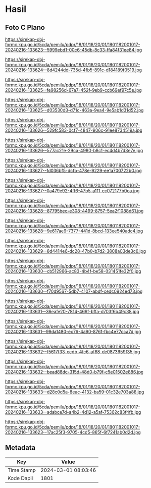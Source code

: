 # Hasil

## Foto C Plano

https://sirekap-obj-formc.kpu.go.id/5cda/pemilu/pdpr/18/01/18/20/01/1801182001017-20240216-133623--5999ebd1-00c6-45db-8c33-ffa84f31ee84.jpg

https://sirekap-obj-formc.kpu.go.id/5cda/pemilu/pdpr/18/01/18/20/01/1801182001017-20240216-133624--8d4244dd-735d-4fb5-891c-d184189f0519.jpg

https://sirekap-obj-formc.kpu.go.id/5cda/pemilu/pdpr/18/01/18/20/01/1801182001017-20240216-133625--fe98256d-67a7-452f-9eb9-ccb69ef97c5e.jpg

https://sirekap-obj-formc.kpu.go.id/5cda/pemilu/pdpr/18/01/18/20/01/1801182001017-20240216-133625--d03530d3-d71c-463a-9ea4-9e5ab1d31d52.jpg

https://sirekap-obj-formc.kpu.go.id/5cda/pemilu/pdpr/18/01/18/20/01/1801182001017-20240216-133626--529fc583-0cf7-4847-906c-91ee8734519a.jpg

https://sirekap-obj-formc.kpu.go.id/5cda/pemilu/pdpr/18/01/18/20/01/1801182001017-20240216-133626--577ac21e-29ca-4980-b8c1-ec4d4b7d3e7e.jpg

https://sirekap-obj-formc.kpu.go.id/5cda/pemilu/pdpr/18/01/18/20/01/1801182001017-20240216-133627--fd036bf5-dcfb-478e-9229-ee1a700722b0.jpg

https://sirekap-obj-formc.kpu.go.id/5cda/pemilu/pdpr/18/01/18/20/01/1801182001017-20240216-133627--0a479e92-4ff6-47b5-a111-ec072177b0ca.jpg

https://sirekap-obj-formc.kpu.go.id/5cda/pemilu/pdpr/18/01/18/20/01/1801182001017-20240216-133628--87795bec-e308-4499-8757-5ea2f1088d61.jpg

https://sirekap-obj-formc.kpu.go.id/5cda/pemilu/pdpr/18/01/18/20/01/1801182001017-20240216-133628--9e617ae9-7377-441d-8bcd-133ee540adc4.jpg

https://sirekap-obj-formc.kpu.go.id/5cda/pemilu/pdpr/18/01/18/20/01/1801182001017-20240216-133629--8d4414e6-dc28-47b0-b7d2-3808a03de3c6.jpg

https://sirekap-obj-formc.kpu.go.id/5cda/pemilu/pdpr/18/01/18/20/01/1801182001017-20240216-133630--cb512966-ac83-4b4f-be58-031451fe32f0.jpg

https://sirekap-obj-formc.kpu.go.id/5cda/pemilu/pdpr/18/01/18/20/01/1801182001017-20240216-133630--f70d9567-5db7-4107-abdf-cedc0924ed73.jpg

https://sirekap-obj-formc.kpu.go.id/5cda/pemilu/pdpr/18/01/18/20/01/1801182001017-20240216-133631--36eafe20-7814-469f-bffa-d703f6b49c38.jpg

https://sirekap-obj-formc.kpu.go.id/5cda/pemilu/pdpr/18/01/18/20/01/1801182001017-20240216-133631--99da1480-ec76-4a90-876f-fbc4e77cca7d.jpg

https://sirekap-obj-formc.kpu.go.id/5cda/pemilu/pdpr/18/01/18/20/01/1801182001017-20240216-133632--f5617f33-ccdb-4fc6-af88-de0873659f35.jpg

https://sirekap-obj-formc.kpu.go.id/5cda/pemilu/pdpr/18/01/18/20/01/1801182001017-20240216-133632--bead88dc-315d-48d0-b79f-c5e01502e886.jpg

https://sirekap-obj-formc.kpu.go.id/5cda/pemilu/pdpr/18/01/18/20/01/1801182001017-20240216-133633--d28c0d5a-8eac-4132-ba59-01c32e703a88.jpg

https://sirekap-obj-formc.kpu.go.id/5cda/pemilu/pdpr/18/01/18/20/01/1801182001017-20240216-133633--adabce7d-a4b2-4d12-a5af-75362c83f4fb.jpg

https://sirekap-obj-formc.kpu.go.id/5cda/pemilu/pdpr/18/01/18/20/01/1801182001017-20240216-133623--17ac25f3-9705-4cd5-865f-6f7241ab0d2d.jpg


## Metadata

| Key        | Value               |
| ---------- | ------------------- |
| Time Stamp | 2024-03-01 08:03:46 |
| Kode Dapil | 1801                |



